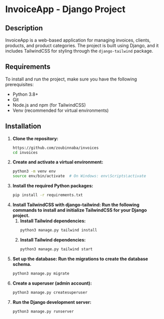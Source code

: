 # InvoiceApp - Django Project

## Description
InvoiceApp is a web-based application for managing invoices, clients, products, and product categories. The project is built using Django, and it includes TailwindCSS for styling through the `django-tailwind` package.

## Requirements

To install and run the project, make sure you have the following prerequisites:

- Python 3.8+
- Git
- Node.js and npm (for TailwindCSS)
- Venv (recommended for virtual environments)

## Installation

1. **Clone the repository:**
   ```bash
   https://github.com/zoubinnaba/invoices
   cd invoices

2. **Create and activate a virtual environment:**
   ```bash
   python3 -m venv env
   source env/bin/activate  # On Windows: env\Scripts\activate

3. **Install the required Python packages:**
    ```bash
   pip install -r requirements.txt

4. **Install TailwindCSS with django-tailwind: Run the following commands to install and initialize TailwindCSS for your Django project.**
   1. **Install Tailwind dependencies:**
      ```bash
      python3 manage.py tailwind install
   2. **Install Tailwind dependencies:**
      ```bash
      python3 manage.py tailwind start

5. **Set up the database: Run the migrations to create the database schema.**
   ```bash
   python3 manage.py migrate

6. **Create a superuser (admin account):**
   ```bash
   python3 manage.py createsuperuser
7. **Run the Django development server:**
   ```bash
   python3 manage.py runserver
